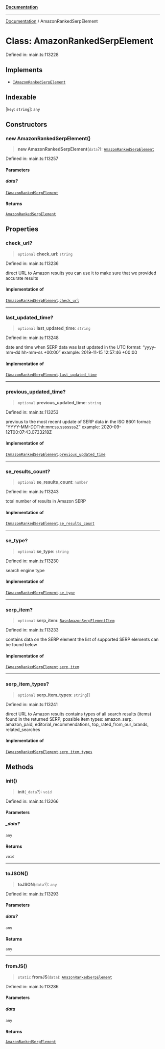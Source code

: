 [**Documentation**](../README.md)

***

[Documentation](../README.md) / AmazonRankedSerpElement

# Class: AmazonRankedSerpElement

Defined in: main.ts:113228

## Implements

- [`IAmazonRankedSerpElement`](../interfaces/IAmazonRankedSerpElement.md)

## Indexable

\[`key`: `string`\]: `any`

## Constructors

### new AmazonRankedSerpElement()

> **new AmazonRankedSerpElement**(`data`?): [`AmazonRankedSerpElement`](AmazonRankedSerpElement.md)

Defined in: main.ts:113257

#### Parameters

##### data?

[`IAmazonRankedSerpElement`](../interfaces/IAmazonRankedSerpElement.md)

#### Returns

[`AmazonRankedSerpElement`](AmazonRankedSerpElement.md)

## Properties

### check\_url?

> `optional` **check\_url**: `string`

Defined in: main.ts:113236

direct URL to Amazon results
you can use it to make sure that we provided accurate results

#### Implementation of

[`IAmazonRankedSerpElement`](../interfaces/IAmazonRankedSerpElement.md).[`check_url`](../interfaces/IAmazonRankedSerpElement.md#check_url)

***

### last\_updated\_time?

> `optional` **last\_updated\_time**: `string`

Defined in: main.ts:113248

date and time when SERP data was last updated
in the UTC format: “yyyy-mm-dd hh-mm-ss +00:00”
example:
2019-11-15 12:57:46 +00:00

#### Implementation of

[`IAmazonRankedSerpElement`](../interfaces/IAmazonRankedSerpElement.md).[`last_updated_time`](../interfaces/IAmazonRankedSerpElement.md#last_updated_time)

***

### previous\_updated\_time?

> `optional` **previous\_updated\_time**: `string`

Defined in: main.ts:113253

previous to the most recent update of SERP data
in the ISO 8601 format: “YYYY-MM-DDThh:mm:ss.sssssssZ”
example:
2020-09-12T00:07:43.0733218Z

#### Implementation of

[`IAmazonRankedSerpElement`](../interfaces/IAmazonRankedSerpElement.md).[`previous_updated_time`](../interfaces/IAmazonRankedSerpElement.md#previous_updated_time)

***

### se\_results\_count?

> `optional` **se\_results\_count**: `number`

Defined in: main.ts:113243

total number of results in Amazon SERP

#### Implementation of

[`IAmazonRankedSerpElement`](../interfaces/IAmazonRankedSerpElement.md).[`se_results_count`](../interfaces/IAmazonRankedSerpElement.md#se_results_count)

***

### se\_type?

> `optional` **se\_type**: `string`

Defined in: main.ts:113230

search engine type

#### Implementation of

[`IAmazonRankedSerpElement`](../interfaces/IAmazonRankedSerpElement.md).[`se_type`](../interfaces/IAmazonRankedSerpElement.md#se_type)

***

### serp\_item?

> `optional` **serp\_item**: [`BaseAmazonSerpElementItem`](BaseAmazonSerpElementItem.md)

Defined in: main.ts:113233

contains data on the SERP element
the list of supported SERP elements can be found below

#### Implementation of

[`IAmazonRankedSerpElement`](../interfaces/IAmazonRankedSerpElement.md).[`serp_item`](../interfaces/IAmazonRankedSerpElement.md#serp_item)

***

### serp\_item\_types?

> `optional` **serp\_item\_types**: `string`[]

Defined in: main.ts:113241

direct URL to Amazon results
contains types of all search results (items) found in the returned SERP;
possible item types:
amazon_serp, amazon_paid, editorial_recommendations, top_rated_from_our_brands, related_searches

#### Implementation of

[`IAmazonRankedSerpElement`](../interfaces/IAmazonRankedSerpElement.md).[`serp_item_types`](../interfaces/IAmazonRankedSerpElement.md#serp_item_types)

## Methods

### init()

> **init**(`_data`?): `void`

Defined in: main.ts:113266

#### Parameters

##### \_data?

`any`

#### Returns

`void`

***

### toJSON()

> **toJSON**(`data`?): `any`

Defined in: main.ts:113293

#### Parameters

##### data?

`any`

#### Returns

`any`

***

### fromJS()

> `static` **fromJS**(`data`): [`AmazonRankedSerpElement`](AmazonRankedSerpElement.md)

Defined in: main.ts:113286

#### Parameters

##### data

`any`

#### Returns

[`AmazonRankedSerpElement`](AmazonRankedSerpElement.md)
